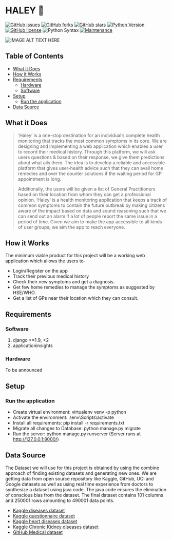 # HALEY :dancer: 
[![GitHub issues](https://img.shields.io/github/issues/GroupProjectSem3/Haley)](https://github.com/GroupProjectSem3/Haley/issues)
[![GitHub forks](https://img.shields.io/github/forks/GroupProjectSem3/Haley)](https://github.com/GroupProjectSem3/Haley/network)
[![GitHub stars](https://img.shields.io/github/stars/GroupProjectSem3/Haley)](https://github.com/GroupProjectSem3/Haley/stargazers)
[![Python Version](https://img.shields.io/badge/Python-3.5|3.6-blue.svg)](https://shields.io/)
[![GitHub license](https://img.shields.io/github/license/GroupProjectSem3/Haley)](https://github.com/GroupProjectSem3/Haley/blob/master/LICENSE)
![Python Syntax](https://github.com/Rishit-dagli/Smart-Queuing-System-On-Edge/workflows/Python%20Syntax/badge.svg)
[![Maintenance](https://img.shields.io/badge/Maintained%3F-yes-green.svg)](https://GitHub.com/Naereen/StrapDown.js/graphs/commit-activity)

![IMAGE ALT TEXT HERE](https://github.com/GroupProjectSem3/Haley/blob/master/images/Haley.png)

## Table of Contents
- [What it Does](#what-it-does)
- [How it Works](#how-it-works)
- [Requirements](#requirements)
  * [Hardware](#hardware)
  * [Software](#software)
- [Setup](#setup)
  * [Run the application](#run-the-application)
- [Data Source](#data-source)


## What it Does
>‘Haley’ is a one-stop destination for an individual’s complete health monitoring that tracks the most common symptoms in its core. We are designing and implementing a web application which enables a user to record their medical history. Through this platform, we will ask users questions & based on their response, we give them predictions about what ails them. The idea is to develop a reliable and accessible platform that gives user-health advice such that they can avail home remedies and over the counter solutions if the waiting period for GP appointment is long.

>Additionally, the users will be given a list of General Practitioners based on their location from whom they can get a professional opinion. ‘Haley’ is a health monitoring application that keeps a track of common symptoms to contain the future outbreak by making citizens aware of the impact based on data and sound reasoning such that we can send out an alarm if a lot of people report the same issue in a period of time. Given we aim to make the app accessible to all kinds of user groups; we aim the app to reach everyone.

## How it Works
The minimum viable product for this project will be a working web application which allows the users to-
*	Login/Register on the app
*	Track their previous medical history
*	Check their new symptoms and get a diagnosis.
*	Get few home remedies to manage the symptoms as suggested by HSE/WHO.
*	Get a list of GPs near their location which they can consult.


## Requirements

### Software
1. django >=1.9, <2
2. applicationinsights

### Hardware
To be announced


## Setup

### Run the application 
* Create virtual environment: virtualenv venv -p python
* Activate the environment: .\env\Scripts\activate
* Install all requirements: pip install -r requirements.txt
* Migrate all changes to Database: python manage.py migrate
* Run the server: python manage.py runserver
  (Server runs at http://127.0.0.1:8000/)


## Data Source
The Dataset we will use for this project is obtained by using the combine approach of finding existing datasets and generating new ones. We are getting data from open source repository like Kaggle, GitHub, UCI and Google datasets as well as using real time experience from doctors to synthesize a dataset using java code. The java code ensures the elimination of conscious bias from the dataset. The final dataset contains 101 columns and 250001 rows amounting to 490001 data points. 
* [Kaggle diseases dataset](https://www.kaggle.com/priya1207/diseases-dataset)
* [Kaggle questionnaire dataset](https://www.kaggle.com/moradnejad/nhanes-questionnaires-datasets-20172018-csv?)
* [Kaggle heart diseases dataset](https://www.kaggle.com/johnsmith88/heart-disease-dataset)
* [Kaggle Chronic Kidney diseases dataset](https://www.kaggle.com/mansoordaku/ckdisease)
* [GitHub Medical dataset](https://github.com/adalca/medical-datasets)


